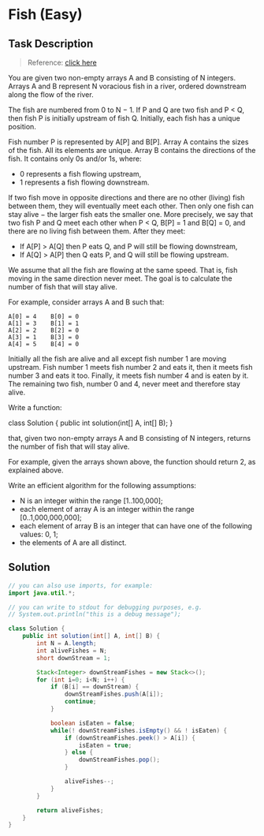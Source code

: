 # Fish (Easy)

## Task Description

> Reference: [click here](https://app.codility.com/programmers/lessons/7-stacks_and_queues/fish/)

You are given two non-empty arrays A and B consisting of N integers. Arrays A and B represent N voracious fish in a river, ordered downstream along the flow of the river.

The fish are numbered from 0 to N − 1. If P and Q are two fish and P < Q, then fish P is initially upstream of fish Q. Initially, each fish has a unique position.

Fish number P is represented by A[P] and B[P]. Array A contains the sizes of the fish. All its elements are unique. Array B contains the directions of the fish. It contains only 0s and/or 1s, where:

* 0 represents a fish flowing upstream,
* 1 represents a fish flowing downstream.

If two fish move in opposite directions and there are no other (living) fish between them, they will eventually meet each other. Then only one fish can stay alive − the larger fish eats the smaller one. More precisely, we say that two fish P and Q meet each other when P < Q, B[P] = 1 and B[Q] = 0, and there are no living fish between them. After they meet:

* If A[P] > A[Q] then P eats Q, and P will still be flowing downstream,
* If A[Q] > A[P] then Q eats P, and Q will still be flowing upstream.

We assume that all the fish are flowing at the same speed. That is, fish moving in the same direction never meet. The goal is to calculate the number of fish that will stay alive.

For example, consider arrays A and B such that:

    A[0] = 4    B[0] = 0
    A[1] = 3    B[1] = 1
    A[2] = 2    B[2] = 0
    A[3] = 1    B[3] = 0
    A[4] = 5    B[4] = 0

Initially all the fish are alive and all except fish number 1 are moving upstream. Fish number 1 meets fish number 2 and eats it, then it meets fish number 3 and eats it too. Finally, it meets fish number 4 and is eaten by it. The remaining two fish, number 0 and 4, never meet and therefore stay alive.

Write a function:

class Solution { public int solution(int[] A, int[] B); }

that, given two non-empty arrays A and B consisting of N integers, returns the number of fish that will stay alive.

For example, given the arrays shown above, the function should return 2, as explained above.

Write an efficient algorithm for the following assumptions:

* N is an integer within the range [1..100,000];
* each element of array A is an integer within the range [0..1,000,000,000];
* each element of array B is an integer that can have one of the following values: 0, 1;
* the elements of A are all distinct.

## Solution

```java
// you can also use imports, for example:
import java.util.*;

// you can write to stdout for debugging purposes, e.g.
// System.out.println("this is a debug message");

class Solution {
    public int solution(int[] A, int[] B) {
        int N = A.length;
        int aliveFishes = N;
        short downStream = 1;

        Stack<Integer> downStreamFishes = new Stack<>();
        for (int i=0; i<N; i++) {
            if (B[i] == downStream) {
                downStreamFishes.push(A[i]);
                continue;
            }

            boolean isEaten = false;
            while(! downStreamFishes.isEmpty() && ! isEaten) {
                if (downStreamFishes.peek() > A[i]) {
                    isEaten = true;
                } else {
                    downStreamFishes.pop();
                }

                aliveFishes--;
            }
        }

        return aliveFishes;
    }
}
```